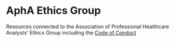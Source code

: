 # AphA Ethics Group

Resources connected to the Association of Professional Healthcare Analysts' Ethics Group including the [Code of Conduct](https://lextuga007.github.io/ethics-group/code-of-conduct.html)
